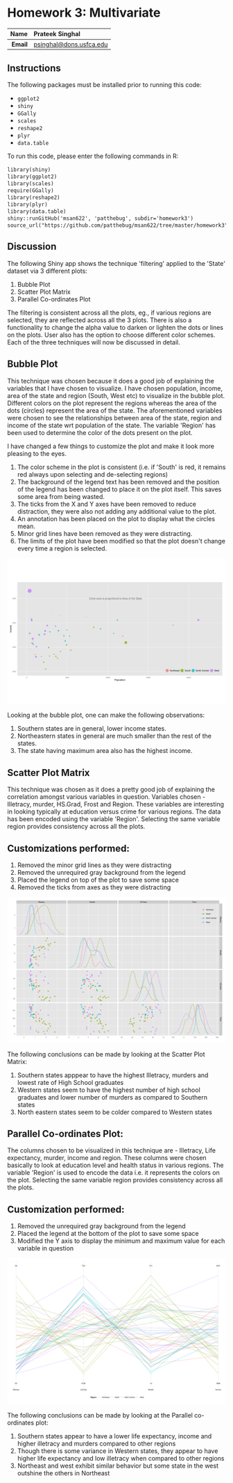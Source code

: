 Homework 3: Multivariate
==============================

| **Name**  | Prateek Singhal         |
|----------:|:------------------------|
| **Email** | psinghal@dons.usfca.edu |

## Instructions ##

The following packages must be installed prior to running this code:

- `ggplot2`
- `shiny`
- `GGally`
- `scales`
- `reshape2`
- `plyr`
- `data.table`

To run this code, please enter the following commands in R:

```
library(shiny)
library(ggplot2)
library(scales)
require(GGally)
library(reshape2)   
library(plyr)       
library(data.table)
shiny::runGitHub('msan622', 'patthebug', subdir='homework3')
source_url("https://github.com/patthebug/msan622/tree/master/homework3")
```

## Discussion ##

The following Shiny app shows the technique 'filtering' applied to the 'State' dataset via 3 different plots:
1. Bubble Plot
2. Scatter Plot Matrix
3. Parallel Co-ordinates Plot

The filtering is consistent across all the plots, eg., if various regions are selected, they are reflected across all the 3 plots. There is also a functionality to change the alpha value to darken or lighten the dots or lines on the plots. User also has the option to choose different color schemes.
Each of the three techniques will now be discussed in detail.

## Bubble Plot ##
This technique was chosen because it does a good job of explaining the variables that I have chosen to visualize. I have chosen population, income, area of the state and region (South, West etc) to visualize in the bubble plot. Different colors on the plot represent the regions whereas the area of the dots (circles) represent the area of the state. The aforementioned variables were chosen to see the relationships between area of the state, region and income of the state wrt population of the state. The variable 'Region' has been used to determine the color of the dots present on the plot. 

I have changed a few things to customize the plot and make it look more pleasing to the eyes.
1. The color scheme in the plot is consistent (i.e. if 'South' is red, it remains red always upon selecting and de-selecting regions)
2. The background of the legend text has been removed and the position of the legend has been changed to place it on the plot itself. This saves some area from being wasted.
3. The ticks from the X and Y axes have been removed to reduce distraction, they were also not adding any additional value to the plot.
4. An annotation has been placed on the plot to display what the circles mean.
5. Minor grid lines have been removed as they were distracting.
6. The limits of the plot have been modified so that the plot doesn't change every time a region is selected.

![IMAGE](BubblePlot.png)

Looking at the bubble plot, one can make the following observations:
1. Southern states are in general, lower income states. 
2. Northeastern states in general are much smaller than the rest of the states.
3. The state having maximum area also has the highest income.

## Scatter Plot Matrix ##
This technique was chosen as it does a pretty good job of explaining the correlation amongst various variables in question. 
Variables chosen - Illetracy, murder, HS.Grad, Frost and Region. These variables are interesting in looking typically at education versus crime for various regions. 
The data has been encoded using the variable 'Region'. Selecting the same variable region provides consistency across all the plots.

## Customizations performed: ##
1. Removed the minor grid lines as they were distracting
2. Removed the unrequired gray background from the legend
3. Placed the legend on top of the plot to save some space
4. Removed the ticks from axes as they were distracting

![IMAGE](ScatterPlotMatrix.png)

The following conclusions can be made by looking at the Scatter Plot Matrix:
1. Southern states apppear to have the highest Illetracy, murders and lowest rate of High School graduates
2. Western states seem to have the highest number of high school graduates and lower number of murders as compared to Southern states
3. North eastern states seem to be colder compared to Western states

## Parallel Co-ordinates Plot: ##
The columns chosen to be visualized in this technique are - Illetracy, Life expectancy, murder, income and region. These columns were chosen basically to look at education level and health status in various regions. The variable 'Region' is used to encode the data i.e. it represents the colors on the plot. Selecting the same variable region provides consistency across all the plots.

## Customization performed: ##
1. Removed the unrequired gray background from the legend
2. Placed the legend at the bottom of the plot to save some space
3. Modified the Y axis to display the minimum and maximum value for each variable in question

![IMAGE](ParallelCoordinatesPlot.png)

The following conclusions can be made by looking at the Parallel co-ordinates plot:
1. Southern states appear to have a lower life expectancy, income and higher illetracy and murders compared to other regions
2. Though there is some variance in Western states, they appear to have higher life expectancy and low illetracy when compared to other regions
3. Northeast and west exhibit similar behavior but some state in the west outshine the others in Northeast